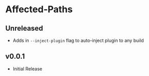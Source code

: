 # Affected-Paths

## Unreleased
- Adds in `--inject-plugin` flag to auto-inject plugin to any build

## v0.0.1
- Initial Release
